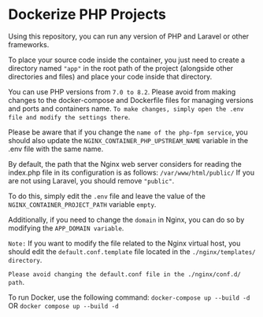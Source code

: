 # Dockerize PHP Projects

Using this repository, you can run any version of PHP and Laravel or other frameworks.

To place your source code inside the container, you just need to create a directory named `"app"` in the root path of the project (alongside other directories and files) and place your code inside that directory.

You can use PHP versions from `7.0 to 8.2`. Please avoid from making changes to the docker-compose and Dockerfile files for managing versions and ports and containers name. `To make changes, simply open the .env file and modify the settings there`.

Please be aware that if you change the `name of the php-fpm service`, you should also update the `NGINX_CONTAINER_PHP_UPSTREAM_NAME` variable in the .env file with the same name.

By default, the path that the Nginx web server considers for reading the index.php file in its configuration is as follows:
`/var/www/html/public/`
If you are not using Laravel, you should remove `"public"`.

To do this, simply edit the `.env` file and leave the value of the `NGINX_CONTAINER_PROJECT_PATH` variable `empty`.

Additionally, if you need to change the `domain` in Nginx, you can do so by modifying the `APP_DOMAIN variable`.

``Note:`` If you want to modify the file related to the Nginx virtual host, you should edit the `default.conf.template` file located in the `./nginx/templates/ directory`.

`Please avoid changing the default.conf file in the ./nginx/conf.d/ path`.

To run Docker, use the following command:
`docker-compose up --build -d` OR `docker compose up --build -d`
